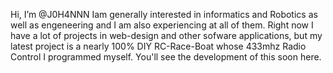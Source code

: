 Hi, I’m @J0H4NNN
Iam generally interested in informatics and Robotics as well as engeneering and I am also experiencing at all of them.
Right now I have a lot of projects in web-design and other sofware applications, but my latest project is a nearly 100% DIY RC-Race-Boat whose
433mhz Radio Control I programmed myself.
You'll see the development of this soon here.
<!---
J0H4NNN/J0H4NNN is a ✨ special ✨ repository because its `README.md` (this file) appears on your GitHub profile.
You can click the Preview link to take a look at your changes.
--->

